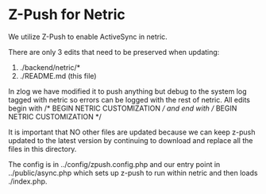 # Z-Push for Netric

We utilize Z-Push to enable ActiveSync in netric.

There are only 3 edits that need to be preserved when updating:

1. ./backend/netric/* 
2. ./README.md (this file)

In zlog we have modified it to push anything but debug to the system log tagged with netric
so errors can be logged with the rest of netric. All edits begin with 
/* BEGIN NETRIC CUSTOMIZATION */ and end with /* BEGIN NETRIC CUSTOMIZATION */

It is important that NO other files are updated because we can keep z-push 
updated to the latest version by continuing to download and replace all the files in this directory.

The config is in ../config/zpush.config.php and our entry point in ../public/async.php
which sets up z-push to run within netric and then loads ./index.php.